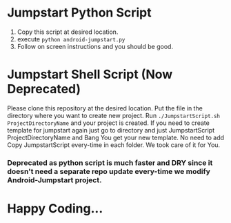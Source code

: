 # Jumpstart Python Script
1. Copy this script at desired location.
2. execute `python android-jumpstart.py`
3. Follow on screen instructions and you should be good.

# Jumpstart Shell Script (Now Deprecated)
Please clone this repository at the desired location.
Put the file in the directory where you want to create new project.
Run `./JumpstartScript.sh ProjectDirectoryName` and your project is created.
If you need to create template for jumpstart again just go to directory and just JumpstartScript ProjectDirectoryName and Bang You get your new template. No need to add Copy JumpstartScript every-time in each folder. We took care of it for You.

### Deprecated as python script is much faster and DRY since it doesn't need a separate repo update every-time we modify Android-Jumpstart project.

# Happy Coding...
